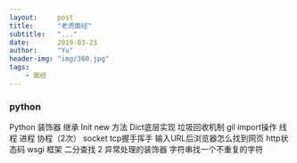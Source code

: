 ```yaml
---
layout:     post
title:      "老虎面经"
subtitle:   "..."
date:       2019-03-23 
author:     "Yu"
header-img: "img/360.jpg"
tags:
    - 面经
---
```

### python
Python 装饰器
继承
Init new 方法
Dict底层实现
垃圾回收机制
gil
import操作
线程 进程 协程（2次）
socket
tcp握手挥手
输入URL后浏览器怎么找到网页
http状态码
wsgi
框架
二分查找
2
异常处理的装饰器
字符串找一个不重复的字符